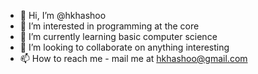 - 👋 Hi, I’m @hkhashoo
- 👀 I’m interested in programming at the core
- 🌱 I’m currently learning basic computer science
- 💞️ I’m looking to collaborate on anything interesting
- 📫 How to reach me - mail me at hkhashoo@gmail.com

<!---
hkhashoo/hkhashoo is a ✨ special ✨ repository because its `README.md` (this file) appears on your GitHub profile.
You can click the Preview link to take a look at your changes.
--->
